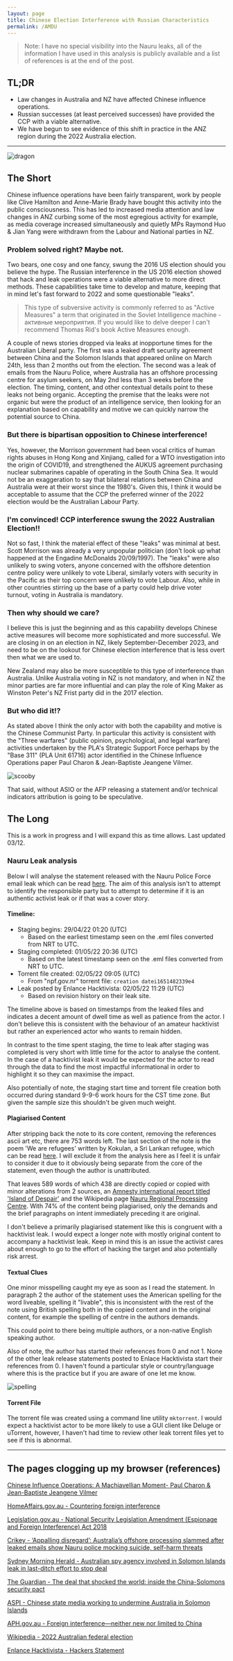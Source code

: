```yaml
---
layout: page
title: Chinese Election Interference with Russian Characteristics
permalink: /AMDU
---
```


> Note: I have no special visibility into the Nauru leaks, all of the information I have used in this analysis is publicly available and a list of references is at the end of the post.

## TL;DR

- Law changes in Australia and NZ have affected Chinese influence operations.
- Russian successes (at least perceived successes) have provided the CCP with a viable alternative.
- We have begun to see evidence of this shift in practice in the ANZ region during the 2022 Australia election.

--- 

 ![dragon](<../assets/img/dragon.PNG>)

## The Short

Chinese influence operations have been fairly transparent, work by people like Clive Hamilton and Anne-Marie Brady have bought this activity into the public consciousness. This has led to increased media attention and law changes in ANZ curbing some of the most egregious activity for example, as media coverage increased simultaneously and quietly MPs Raymond Huo & Jian Yang were withdrawn from the Labour and National parties in NZ.

### Problem solved right? Maybe not.

Two bears, one cosy and one fancy, swung the 2016 US election should you believe the hype. The Russian interference in the US 2016 election showed that hack and leak operations were a viable alternative to more direct methods. These capabilities take time to develop and mature, keeping that in mind let's fast forward to 2022 and some questionable "leaks".

> This type of subversive activity is commonly referred to as "Active Measures" a term that originated in the Soviet Intelligence machine - активные мероприятия. If you would like to delve deeper I can't recommend Thomas Rid's book Active Measures enough.

A couple of news stories dropped via leaks at inopportune times for the Australian Liberal party. The first was a leaked draft security agreement between China and the Solomon Islands that appeared online on March 24th, less than 2 months out from the election. The second was a leak of emails from the Nauru Police, where Australia has an offshore processing centre for asylum seekers, on May 2nd less than 3 weeks before the election. The timing, content, and other contextual details point to these leaks not being organic. Accepting the premise that the leaks were not organic but were the product of an intelligence service, then looking for an explanation based on capability and motive we can quickly narrow the potential source to China.

### But there is bipartisan opposition to Chinese interference!

Yes, however, the Morrison government had been vocal critics of human rights abuses in Hong Kong and Xinjiang, called for a WTO investigation into the origin of COVID19, and strengthened the AUKUS agreement purchasing nuclear submarines capable of operating in the South China Sea. It would not be an exaggeration to say that bilateral relations between China and Australia were at their worst since the 1980's. Given this, I think it would be acceptable to assume that the CCP the preferred winner of the 2022 election would be the Australian Labour Party.

### I'm convinced! CCP interference swung the 2022 Australian Election!!

Not so fast, I think the material effect of these "leaks" was minimal at best. Scott Morrison was already a very unpopular politician (don't look up what happened at the Engadine McDonalds 20/09/1997). The "leaks" were also unlikely to swing voters, anyone concerned with the offshore detention centre policy were unlikely to vote Liberal, similarly voters with security in the Pacific as their top concern were unlikely to vote Labour. Also, while in other countries stirring up the base of a party could help drive voter turnout, voting in Australia is mandatory.

### Then why should we care?

I believe this is just the beginning and as this capability develops Chinese active measures will become more sophisticated and more successful. We are closing in on an election in NZ, likely September-December 2023, and need to be on the lookout for Chinese election interference that is less overt then what we are used to. 

New Zealand may also be more susceptible to this type of interference than Australia. Unlike Australia voting in NZ is not mandatory, and when in NZ the minor parties are far more influential and can play the role of King Maker as Winston Peter's NZ Frist party did in the 2017 election.

### But who did it!?
As stated above I think the only actor with both the capability and motive is the Chinese Communist Party. In particular this activity is consistent with the "Three warfares" (public opinion, psychological, and legal warfare) activities undertaken by the PLA's Strategic Support Force perhaps by the "Base 311" (PLA Unit 61716) actor identified in the Chinese Influence Operations paper Paul Charon & Jean-Baptiste Jeangene Vilmer.

![scooby](<../assets/img/scooby.jpg>)

That said, without ASIO or the AFP releasing a statement and/or technical indicators attribution is going to be speculative.

## The Long

This is a work in progress and I will expand this as time allows. Last updated 03/12.

### Nauru Leak analysis
Below I will analyse the statement released with the Nauru Police Force email leak which can be read [here](https://enlacehacktivista.org/nauru.txt). The aim of this analysis isn't to attempt to identify the responsible party but to attempt to determine if it is an authentic activist leak or if that was a cover story.

#### Timeline:
- Staging begins: 29/04/22 01:20 (UTC)
	- Based on the earliest timestamp seen on the .eml files converted from NRT to UTC.
- Staging completed: 01/05/22 20:36 (UTC)
	- Based on the latest timestamp seen on the .eml files converted from NRT to UTC.
- Torrent file created: 02/05/22 09:05 (UTC)
	- From "npf.gov.nr" torrent file: `creation datei1651482339e4`
- Leak posted by Enlance Hacktivista: 02/05/22 11:29 (UTC)
	- Based on revision history on their leak site.

The timeline above is based on timestamps from the leaked files and indicates a decent amount of dwell time as well as patience from the actor. I don't believe this is consistent with the behaviour of an amateur hacktivist but rather an experienced actor who wants to remain hidden. 

In contrast to the time spent staging, the time to leak after staging was completed is very short with little time for the actor to analyse the content. In the case of a hacktivist leak it would be expected for the actor to read through the data to find the most impactful informational in order to highlight it so they can maximise the impact.

Also potentially of note, the staging start time and torrent file creation both occurred during standard 9-9-6 work hours for the CST time zone. But given the sample size this shouldn't be given much weight.

#### Plagiarised Content
After stripping back the note to its core content, removing the references ascii art etc, there are 753 words left. The last section of the note is the poem 'We are refugees' written by Kokulan, a Sri Lankan refugee, which can be read [here](https://www.greenleft.org.au/content/poem-we-are-refugees). I will exclude it from the analysis here as I feel it is unfair to consider it due to it obviously being separate from the core of the statement, even though the author is unattributed.

That leaves 589 words of which 438 are directly copied or copied with minor alterations from 2 sources, an [Amnesty international report titled 'Island of Despair'](https://www.amnesty.org/en/documents/asa12/4934/2016/en/) and the Wikipedia page [Nauru Regional Processing Centre](https://en.wikipedia.org/w/index.php?title=Nauru_Regional_Processing_Centre). With 74% of the content being plagiarised, only the demands and the brief paragraphs on intent immediately preceding it are original. 

I don't believe a primarily plagiarised statement like this is congruent with a hacktivist leak. I would expect a longer note with mostly original content to accompany a hacktivist leak. Keep in mind this is an issue the activist cares about enough to go to the effort of hacking the target and also potentially risk arrest.

#### Textual Clues
One minor misspelling caught my eye as soon as I read the statement. In paragraph 2 the author of the statement uses the American spelling for the word liveable, spelling it "livable", this is inconsistent with the rest of the note using British spelling both in the copied content and in the original content, for example the spelling of centre in the authors demands.

This could point to there being multiple authors, or a non-native English speaking author. 

Also of note, the author has started their references from 0 and not 1. None of the other leak release statements posted to Enlace Hacktivista start their references from 0. I haven't found a particular style or country/language where this is the practice but if you are aware of one let me know.

 ![spelling](<../assets/img/spelling.jpg>)

#### Torrent File
The torrent file was created using a command line utility `mktorrent`. I would expect a hacktivist actor to be more likely to use a GUI client like Deluge or uTorrent, however, I haven't had time to review other leak torrent files yet to see if this is abnormal.

---

## The pages clogging up my browser (references)

[Chinese Influence Operations: A Machiavellian Moment- Paul Charon & Jean-Baptiste Jeangene Vilmer](https://www.irsem.fr/report.html)

[HomeAffairs.gov.au - Countering foreign interference](https://www.homeaffairs.gov.au/about-us/our-portfolios/national-security/countering-foreign-interference/resources-and-related-links#:~:text=The%20National%20Security%20Legislation%20Amendment,activities%20of%20a%20foreign%20government.)

[Legislation.gov.au - National Security Legislation Amendment (Espionage and Foreign Interference) Act 2018](https://www.legislation.gov.au/Details/C2018C00506)

[Crikey - ‘Appalling disregard’: Australia’s offshore processing slammed after leaked emails show Nauru police mocking suicide, self-harm threats](https://www.crikey.com.au/2022/05/05/nauru-police-force-emails-refugees-asylum-seeker-self-harm-suicide/)

[Sydney Morning Herald - Australian spy agency involved in Solomon Islands leak in last-ditch effort to stop deal](https://www.smh.com.au/politics/federal/australian-spy-agency-involved-in-solomon-islands-leak-in-last-ditch-effort-to-stop-deal-20220422-p5affg.html)

[The Guardian - The deal that shocked the world: inside the China-Solomons security pact](https://www.theguardian.com/world/2022/apr/20/the-deal-that-shocked-the-world-inside-the-china-solomons-security-pact)

[ASPI - Chinese state media working to undermine Australia in Solomon Islands](https://www.aspistrategist.org.au/chinese-state-media-working-to-undermine-australia-in-solomon-islands/)

[APH.gov.au - Foreign interference—neither new nor limited to China](https://www.aph.gov.au/About_Parliament/Parliamentary_Departments/Parliamentary_Library/FlagPost/2019/September/Foreign_interference)

[Wikipedia - 2022 Australian federal election](https://en.wikipedia.org/wiki/2022_Australian_federal_election)

[Enlance Hacktivista - Hackers Statement](https://web.archive.org/web/20220515182903/https://nauru.enlacehacktivista.org/statement_from_the_hackers.txt)
